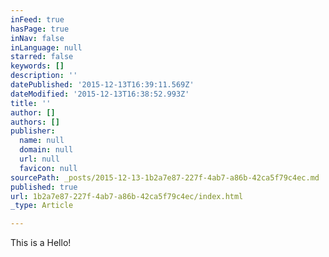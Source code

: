 ```yaml
---
inFeed: true
hasPage: true
inNav: false
inLanguage: null
starred: false
keywords: []
description: ''
datePublished: '2015-12-13T16:39:11.569Z'
dateModified: '2015-12-13T16:38:52.993Z'
title: ''
author: []
authors: []
publisher:
  name: null
  domain: null
  url: null
  favicon: null
sourcePath: _posts/2015-12-13-1b2a7e87-227f-4ab7-a86b-42ca5f79c4ec.md
published: true
url: 1b2a7e87-227f-4ab7-a86b-42ca5f79c4ec/index.html
_type: Article

---
```

This is a Hello!